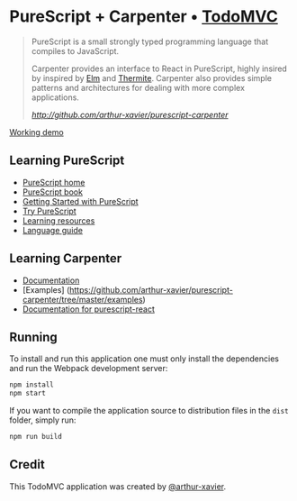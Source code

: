 # PureScript + Carpenter • [TodoMVC](http://todomvc.com)
> PureScript is a small strongly typed programming language that compiles to JavaScript.
>
> Carpenter provides an interface to React in PureScript, highly insired by inspired by [Elm](http://elm-lang.org/) and [Thermite](https://github.com/paf31/purescript-thermite).
> Carpenter also provides simple patterns and architectures for dealing with more complex applications.
>
> *http://github.com/arthur-xavier/purescript-carpenter*

[Working demo](http://arthur-xavier.github.io/purescript-carpenter-todomvc)

## Learning PureScript
- [PureScript home](http://purescript.org/)
- [PureScript book](https://leanpub.com/purescript/read)
- [Getting Started with PureScript](http://www.purescript.org/learn/getting-started/)
- [Try PureScript](http://try.purescript.org/)
- [Learning resources](http://www.purescript.org/learn/)
- [Language guide](https://github.com/purescript/purescript/wiki/Language-Guide)

## Learning Carpenter
- [Documentation](http://pursuit.purescript.org/packages/purescript-carpenter)
- [Examples] (https://github.com/arthur-xavier/purescript-carpenter/tree/master/examples)
- [Documentation for purescript-react](http://pursuit.purescript.org/packages/purescript-react)

## Running
To install and run this application one must only install the dependencies and run the Webpack development server:

```bash
npm install
npm start
```

If you want to compile the application source to distribution files in the `dist` folder, simply run:

```bash
npm run build
```

## Credit
This TodoMVC application was created by [@arthur-xavier](https://github.com/arthur-xavier).
